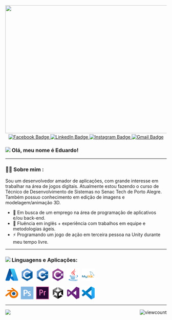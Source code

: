 <div id="header" align="center">
  <img src="https://media.giphy.com/media/v1.Y2lkPTc5MGI3NjExYjhudXBtZnR4c2hjcTlmNnd3MTJjcHVxdmk4eTJqcTR6OTJuM2poZCZlcD12MV9pbnRlcm5hbF9naWZfYnlfaWQmY3Q9Zw/Basrh159dGwKY/giphy.gif"/ width="700" height="400">
</div>

<div id="badges" align="center">
  <a href="https://www.facebook.com/eduardo.moreira.14224">
    <img src="https://img.shields.io/badge/Facebook-white?style=for-the-badge&logo=facebook&logoColor=blue" alt="Facebook Badge"/>
  </a>
    <a href="https://www.linkedin.com/in/edupm/">
    <img src="https://img.shields.io/badge/LinkedIn-blue?style=for-the-badge&logo=linkedin&logoColor=white" alt="LinkedIn Badge"/>
  </a>
  <a href="https://www.instagram.com/eduardopmoreira1995/">
    <img src="https://img.shields.io/badge/Instagram-white?style=for-the-badge&logo=instagram&logoColor=red" alt="Instagram Badge"/>
  </a>
  <a href="mailto:eduardopereiramoreira1995@gmail.com">
    <img src="https://img.shields.io/badge/Gmail-gray?style=for-the-badge&logo=gmail&logoColor=red" alt="Gmail Badge"/>
  </a>
</div>

 ### <img src="https://media.giphy.com/media/hvRJCLFzcasrR4ia7z/giphy.gif" width="23px"/> Olá, meu nome é Eduardo!
---
### :technologist: Sobre mim :
Sou um desenvolvedor amador de aplicações, com grande interesse em trabalhar na área de jogos digitais.
Atualmente estou fazendo o curso de Técnico de Desenvolvimento de Sistemas no Senac Tech de Porto Alegre.
Também possuo conhecimento em edição de imagens e modelagem/animação 3D.

- :telescope: Em busca de um emprego na área de programação de aplicativos e/ou back-end.
- :seedling: Fluência em inglês + experiência com trabalhos em equipe e metodologias ágeis.
- :zap: Programando um jogo de ação em terceira pessoa na Unity durante meu tempo livre.
---
### <img src="https://media.giphy.com/media/WUlplcMpOCEmTGBtBW/giphy.gif" width="35"> Linguagens e Aplicações:
<div id="apps" align="left">
  <img src="https://github.com/devicons/devicon/blob/master/icons/azure/azure-original.svg" title="Azure" alt="Azure" width="40" height="40"/>&nbsp;
  <img src="https://github.com/devicons/devicon/blob/master/icons/c/c-original.svg" title="C"  alt="C" width="40" height="40"/>&nbsp;
  <img src="https://github.com/devicons/devicon/blob/master/icons/cplusplus/cplusplus-original.svg" title="C++"  alt="CPlusPlus" width="40" height="40"/>&nbsp;
  <img src="https://github.com/devicons/devicon/blob/master/icons/csharp/csharp-original.svg" title="C#"  alt="CSharp" width="40" height="40"/>&nbsp;
  <img src="https://github.com/devicons/devicon/blob/master/icons/java/java-original.svg" title="Java" alt="Java" width="40" height="40"/>&nbsp;
  <img src="https://github.com/devicons/devicon/blob/master/icons/mysql/mysql-original-wordmark.svg" title="MySQL"  alt="MySQL" width="40" height="40"/>&nbsp;
  
  <img src="https://github.com/devicons/devicon/blob/master/icons/blender/blender-original.svg" title="Blender"  alt="Blender" width="40" height="40"/>&nbsp;
  <img src="https://github.com/devicons/devicon/blob/master/icons/photoshop/photoshop-plain.svg" title="Photoshop"  alt="Adobe Photoshop" width="40" height="40"/>&nbsp;
  <img src="https://github.com/devicons/devicon/blob/master/icons/premierepro/premierepro-original.svg" title="Premiere Pro"  alt="Adobe Premiere Pro" width="40" height="40"/>&nbsp;
  <img src="https://github.com/devicons/devicon/blob/master/icons/unity/unity-original.svg" title="Unity"  alt="Unity" width="40" height="40"/>&nbsp;
  <img src="https://github.com/devicons/devicon/blob/master/icons/visualstudio/visualstudio-plain.svg" title="Visual Studio"  alt="Visual Studio" width="40" height="40"/>&nbsp;
  <img src="https://github.com/devicons/devicon/blob/master/icons/vscode/vscode-original.svg" title="Visual Studio Code"  alt="Visual Studio Code" width="40" height="40"/>
</div>

---

<div id="spotify">
  <img src="https://spotify-github-profile.vercel.app/api/view?uid=12179760797&cover_image=true&theme=novatorem&show_offline=false&background_color=574000&interchange=true&bar_color=ffffff&bar_color_cover=false" align="left"/>
  </div>
  
  <div id="end">
  <img src="https://komarev.com/ghpvc/?username=ProfBlack3342&style=flat-square&color=blue" alt="viewcount" align="right"/>
</div>
